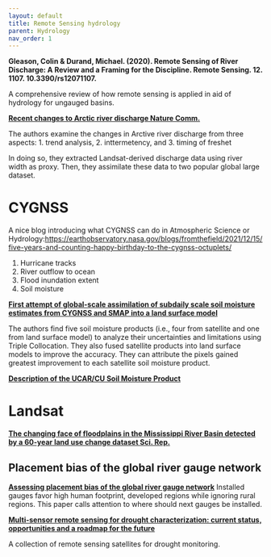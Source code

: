 ```yaml
---
layout: default
title: Remote Sensing hydrology
parent: Hydrology
nav_order: 1
---
```


__Gleason, Colin & Durand, Michael. (2020). Remote Sensing of River Discharge: A Review and a Framing for the Discipline. Remote Sensing. 12. 1107. 10.3390/rs12071107.__

A comprehensive review of how remote sensing is applied in aid of hydrology for ungauged basins.

__[Recent changes to Arctic river discharge Nature Comm.](https://www.nature.com/articles/s41467-021-27228-1)__

The authors examine the changes in Arctive river discharge from three aspects: 1. trend analysis, 2. inttermetency, and 3. timing of freshet

In doing so, they extracted Landsat-derived discharge data using river width as proxy. Then, they assimilate these data to two popular global large dataset.

# CYGNSS

A nice blog introducing what CYGNSS can do in Atmospheric Science or Hydrology:https://earthobservatory.nasa.gov/blogs/fromthefield/2021/12/15/five-years-and-counting-happy-birthday-to-the-cygnss-octuplets/

1. Hurricane tracks
2. River outflow to ocean
3. Flood inundation extent
4. Soil moisture

__[First attempt of global-scale assimilation of subdaily scale soil moisture estimates from CYGNSS and SMAP into a land surface model](https://iopscience.iop.org/article/10.1088/1748-9326/ac0ddf)__

The authors find five soil moisture products (i.e., four from satellite and one from land surface model) to analyze their uncertainties and limitations using Triple Collocation. They also fused satellite products into land surface models to improve the accuracy. They can attribute the pixels gained greatest improvement to each satellite soil moisture product.

__[Description of the UCAR/CU Soil Moisture Product](https://www.mdpi.com/2072-4292/12/10/1558)__


# Landsat

__[The changing face of floodplains in the Mississippi River Basin detected by a 60-year land use change dataset Sci. Rep.](https://www.nature.com/articles/s41597-021-01048-w)__

## Placement bias of the global river gauge network
__[Assessing placement bias of the global river gauge network](https://www.nature.com/articles/s41893-022-00873-0)__
Installed gauges favor high human footprint, developed regions while ignoring rural regions. This paper calls attention to where should next gauges be installed.

__[Multi-sensor remote sensing for drought characterization: current status, opportunities and a roadmap for the future](https://www.sciencedirect.com/science/article/pii/S0034425721000316)__

A collection of remote sensing satellites for drought monitoring.

